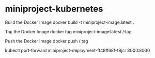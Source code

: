 # miniproject-kubernetes
 Build the Docker Image
docker build -t miniproject-image:latest .


 Tag the Docker Image
docker tag miniproject-image:latest <registry-username>/<repository-name>:tag

 Push the Docker Image
 docker push <registry-username>/<repository-name>:tag



 kubectl port-forward miniproject-deployment-ff49ff68f-t8jcr  8000:8000